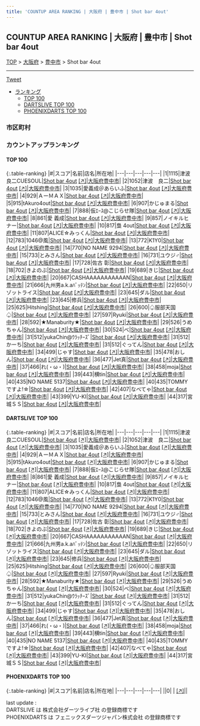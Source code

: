 ```yaml
---
title: 'COUNTUP AREA RANKING | 大阪府 | 豊中市 | Shot bar 4out'
---
```

## COUNTUP AREA RANKING | 大阪府 | 豊中市 | Shot bar 4out

[TOP](/darts/rank/) > [大阪府](/darts/rank/大阪府/) > [豊中市](/darts/rank/大阪府/豊中市/) > Shot bar 4out

___

<a href="https://twitter.com/share?ref_src=twsrc%5Etfw" data-text="COUNTUP AREA RANKING | 大阪府豊中市Shot bar 4out" class="twitter-share-button" data-hashtags="DARTSLIVE,PHOENIXDARTS,darts,ダーツ" data-show-count="false">Tweet</a>

* [ランキング](#カウントアップランキング)
    * [TOP 100](#top-100)
    * [DARTSLIVE TOP 100](#dartslive-top-100)
    * [PHOENIXDARTS TOP 100](#phoenixdarts-top-100)

### 市区町村

<ul>

</ul>

### カウントアップランキング

#### TOP 100



{:.table-ranking}
|#|スコア|名前|店名|所在地|
|---|---|---|---|---|
|1|1115|<span class="rank-name-dl">津波良二CUESOUL</span>|<a href="/darts/rank/shops/d1d58de1ac0c8c190d9b047a20a7ba1e.html">Shot bar 4out</a> <a href="https://search.dartslive.com/jp/shop/d1d58de1ac0c8c190d9b047a20a7ba1e">[↗]</a>|<a href="/darts/rank/大阪府/豊中市">大阪府豊中市</a>|
|2|1052|<span class="rank-name-dl">津波　良二</span>|<a href="/darts/rank/shops/d1d58de1ac0c8c190d9b047a20a7ba1e.html">Shot bar 4out</a> <a href="https://search.dartslive.com/jp/shop/d1d58de1ac0c8c190d9b047a20a7ba1e">[↗]</a>|<a href="/darts/rank/大阪府/豊中市">大阪府豊中市</a>|
|3|1035|<span class="rank-name-dl">愛義成＠あらいふ</span>|<a href="/darts/rank/shops/d1d58de1ac0c8c190d9b047a20a7ba1e.html">Shot bar 4out</a> <a href="https://search.dartslive.com/jp/shop/d1d58de1ac0c8c190d9b047a20a7ba1e">[↗]</a>|<a href="/darts/rank/大阪府/豊中市">大阪府豊中市</a>|
|4|929|<span class="rank-name-dl">ＡーＭＡＸ</span>|<a href="/darts/rank/shops/d1d58de1ac0c8c190d9b047a20a7ba1e.html">Shot bar 4out</a> <a href="https://search.dartslive.com/jp/shop/d1d58de1ac0c8c190d9b047a20a7ba1e">[↗]</a>|<a href="/darts/rank/大阪府/豊中市">大阪府豊中市</a>|
|5|915|<span class="rank-name-dl">tAkuro4out</span>|<a href="/darts/rank/shops/d1d58de1ac0c8c190d9b047a20a7ba1e.html">Shot bar 4out</a> <a href="https://search.dartslive.com/jp/shop/d1d58de1ac0c8c190d9b047a20a7ba1e">[↗]</a>|<a href="/darts/rank/大阪府/豊中市">大阪府豊中市</a>|
|6|907|<span class="rank-name-dl">かじゅまる</span>|<a href="/darts/rank/shops/d1d58de1ac0c8c190d9b047a20a7ba1e.html">Shot bar 4out</a> <a href="https://search.dartslive.com/jp/shop/d1d58de1ac0c8c190d9b047a20a7ba1e">[↗]</a>|<a href="/darts/rank/大阪府/豊中市">大阪府豊中市</a>|
|7|888|<span class="rank-name-dl">仮ｴｰｽ@こじらせ隊</span>|<a href="/darts/rank/shops/d1d58de1ac0c8c190d9b047a20a7ba1e.html">Shot bar 4out</a> <a href="https://search.dartslive.com/jp/shop/d1d58de1ac0c8c190d9b047a20a7ba1e">[↗]</a>|<a href="/darts/rank/大阪府/豊中市">大阪府豊中市</a>|
|8|861|<span class="rank-name-dl">愛 義成</span>|<a href="/darts/rank/shops/d1d58de1ac0c8c190d9b047a20a7ba1e.html">Shot bar 4out</a> <a href="https://search.dartslive.com/jp/shop/d1d58de1ac0c8c190d9b047a20a7ba1e">[↗]</a>|<a href="/darts/rank/大阪府/豊中市">大阪府豊中市</a>|
|9|857|<span class="rank-name-dl">ノイキルヒナー</span>|<a href="/darts/rank/shops/d1d58de1ac0c8c190d9b047a20a7ba1e.html">Shot bar 4out</a> <a href="https://search.dartslive.com/jp/shop/d1d58de1ac0c8c190d9b047a20a7ba1e">[↗]</a>|<a href="/darts/rank/大阪府/豊中市">大阪府豊中市</a>|
|10|817|<span class="rank-name-dl">梟 4out</span>|<a href="/darts/rank/shops/d1d58de1ac0c8c190d9b047a20a7ba1e.html">Shot bar 4out</a> <a href="https://search.dartslive.com/jp/shop/d1d58de1ac0c8c190d9b047a20a7ba1e">[↗]</a>|<a href="/darts/rank/大阪府/豊中市">大阪府豊中市</a>|
|11|807|<span class="rank-name-dl">ALICE☆みっくん</span>|<a href="/darts/rank/shops/d1d58de1ac0c8c190d9b047a20a7ba1e.html">Shot bar 4out</a> <a href="https://search.dartslive.com/jp/shop/d1d58de1ac0c8c190d9b047a20a7ba1e">[↗]</a>|<a href="/darts/rank/大阪府/豊中市">大阪府豊中市</a>|
|12|783|<span class="rank-name-dl">1046@風</span>|<a href="/darts/rank/shops/d1d58de1ac0c8c190d9b047a20a7ba1e.html">Shot bar 4out</a> <a href="https://search.dartslive.com/jp/shop/d1d58de1ac0c8c190d9b047a20a7ba1e">[↗]</a>|<a href="/darts/rank/大阪府/豊中市">大阪府豊中市</a>|
|13|772|<span class="rank-name-dl">K1Y0</span>|<a href="/darts/rank/shops/d1d58de1ac0c8c190d9b047a20a7ba1e.html">Shot bar 4out</a> <a href="https://search.dartslive.com/jp/shop/d1d58de1ac0c8c190d9b047a20a7ba1e">[↗]</a>|<a href="/darts/rank/大阪府/豊中市">大阪府豊中市</a>|
|14|770|<span class="rank-name-dl">NO NAME 9294</span>|<a href="/darts/rank/shops/d1d58de1ac0c8c190d9b047a20a7ba1e.html">Shot bar 4out</a> <a href="https://search.dartslive.com/jp/shop/d1d58de1ac0c8c190d9b047a20a7ba1e">[↗]</a>|<a href="/darts/rank/大阪府/豊中市">大阪府豊中市</a>|
|15|733|<span class="rank-name-dl">とみさん</span>|<a href="/darts/rank/shops/d1d58de1ac0c8c190d9b047a20a7ba1e.html">Shot bar 4out</a> <a href="https://search.dartslive.com/jp/shop/d1d58de1ac0c8c190d9b047a20a7ba1e">[↗]</a>|<a href="/darts/rank/大阪府/豊中市">大阪府豊中市</a>|
|16|731|<span class="rank-name-dl">ユウジ♂</span>|<a href="/darts/rank/shops/d1d58de1ac0c8c190d9b047a20a7ba1e.html">Shot bar 4out</a> <a href="https://search.dartslive.com/jp/shop/d1d58de1ac0c8c190d9b047a20a7ba1e">[↗]</a>|<a href="/darts/rank/大阪府/豊中市">大阪府豊中市</a>|
|17|728|<span class="rank-name-dl">佐古 彰</span>|<a href="/darts/rank/shops/d1d58de1ac0c8c190d9b047a20a7ba1e.html">Shot bar 4out</a> <a href="https://search.dartslive.com/jp/shop/d1d58de1ac0c8c190d9b047a20a7ba1e">[↗]</a>|<a href="/darts/rank/大阪府/豊中市">大阪府豊中市</a>|
|18|702|<span class="rank-name-dl">きよのぶ</span>|<a href="/darts/rank/shops/d1d58de1ac0c8c190d9b047a20a7ba1e.html">Shot bar 4out</a> <a href="https://search.dartslive.com/jp/shop/d1d58de1ac0c8c190d9b047a20a7ba1e">[↗]</a>|<a href="/darts/rank/大阪府/豊中市">大阪府豊中市</a>|
|19|689|<span class="rank-name-dl">きじ</span>|<a href="/darts/rank/shops/d1d58de1ac0c8c190d9b047a20a7ba1e.html">Shot bar 4out</a> <a href="https://search.dartslive.com/jp/shop/d1d58de1ac0c8c190d9b047a20a7ba1e">[↗]</a>|<a href="/darts/rank/大阪府/豊中市">大阪府豊中市</a>|
|20|667|<span class="rank-name-dl">CASHAAAAAAAAAAAN</span>|<a href="/darts/rank/shops/d1d58de1ac0c8c190d9b047a20a7ba1e.html">Shot bar 4out</a> <a href="https://search.dartslive.com/jp/shop/d1d58de1ac0c8c190d9b047a20a7ba1e">[↗]</a>|<a href="/darts/rank/大阪府/豊中市">大阪府豊中市</a>|
|21|666|<span class="rank-name-dl">九州男a.k.aﾊﾞｯﾃﾝ</span>|<a href="/darts/rank/shops/d1d58de1ac0c8c190d9b047a20a7ba1e.html">Shot bar 4out</a> <a href="https://search.dartslive.com/jp/shop/d1d58de1ac0c8c190d9b047a20a7ba1e">[↗]</a>|<a href="/darts/rank/大阪府/豊中市">大阪府豊中市</a>|
|22|650|<span class="rank-name-dl">リゾットライス</span>|<a href="/darts/rank/shops/d1d58de1ac0c8c190d9b047a20a7ba1e.html">Shot bar 4out</a> <a href="https://search.dartslive.com/jp/shop/d1d58de1ac0c8c190d9b047a20a7ba1e">[↗]</a>|<a href="/darts/rank/大阪府/豊中市">大阪府豊中市</a>|
|23|645|<span class="rank-name-dl">ダル</span>|<a href="/darts/rank/shops/d1d58de1ac0c8c190d9b047a20a7ba1e.html">Shot bar 4out</a> <a href="https://search.dartslive.com/jp/shop/d1d58de1ac0c8c190d9b047a20a7ba1e">[↗]</a>|<a href="/darts/rank/大阪府/豊中市">大阪府豊中市</a>|
|23|645|<span class="rank-name-dl">修兵</span>|<a href="/darts/rank/shops/d1d58de1ac0c8c190d9b047a20a7ba1e.html">Shot bar 4out</a> <a href="https://search.dartslive.com/jp/shop/d1d58de1ac0c8c190d9b047a20a7ba1e">[↗]</a>|<a href="/darts/rank/大阪府/豊中市">大阪府豊中市</a>|
|25|625|<span class="rank-name-dl">Hitshing</span>|<a href="/darts/rank/shops/d1d58de1ac0c8c190d9b047a20a7ba1e.html">Shot bar 4out</a> <a href="https://search.dartslive.com/jp/shop/d1d58de1ac0c8c190d9b047a20a7ba1e">[↗]</a>|<a href="/darts/rank/大阪府/豊中市">大阪府豊中市</a>|
|26|600|<span class="rank-name-dl">♤服部天国♤</span>|<a href="/darts/rank/shops/d1d58de1ac0c8c190d9b047a20a7ba1e.html">Shot bar 4out</a> <a href="https://search.dartslive.com/jp/shop/d1d58de1ac0c8c190d9b047a20a7ba1e">[↗]</a>|<a href="/darts/rank/大阪府/豊中市">大阪府豊中市</a>|
|27|597|<span class="rank-name-dl">Ryuki</span>|<a href="/darts/rank/shops/d1d58de1ac0c8c190d9b047a20a7ba1e.html">Shot bar 4out</a> <a href="https://search.dartslive.com/jp/shop/d1d58de1ac0c8c190d9b047a20a7ba1e">[↗]</a>|<a href="/darts/rank/大阪府/豊中市">大阪府豊中市</a>|
|28|592|<span class="rank-name-dl">★Manaburity★</span>|<a href="/darts/rank/shops/d1d58de1ac0c8c190d9b047a20a7ba1e.html">Shot bar 4out</a> <a href="https://search.dartslive.com/jp/shop/d1d58de1ac0c8c190d9b047a20a7ba1e">[↗]</a>|<a href="/darts/rank/大阪府/豊中市">大阪府豊中市</a>|
|29|526|<span class="rank-name-dl">うめちゃん</span>|<a href="/darts/rank/shops/d1d58de1ac0c8c190d9b047a20a7ba1e.html">Shot bar 4out</a> <a href="https://search.dartslive.com/jp/shop/d1d58de1ac0c8c190d9b047a20a7ba1e">[↗]</a>|<a href="/darts/rank/大阪府/豊中市">大阪府豊中市</a>|
|30|524|<span class="rank-name-dl">べ</span>|<a href="/darts/rank/shops/d1d58de1ac0c8c190d9b047a20a7ba1e.html">Shot bar 4out</a> <a href="https://search.dartslive.com/jp/shop/d1d58de1ac0c8c190d9b047a20a7ba1e">[↗]</a>|<a href="/darts/rank/大阪府/豊中市">大阪府豊中市</a>|
|31|512|<span class="rank-name-dl">yukaChin@ｳﾗｯﾁｰｽﾞ</span>|<a href="/darts/rank/shops/d1d58de1ac0c8c190d9b047a20a7ba1e.html">Shot bar 4out</a> <a href="https://search.dartslive.com/jp/shop/d1d58de1ac0c8c190d9b047a20a7ba1e">[↗]</a>|<a href="/darts/rank/大阪府/豊中市">大阪府豊中市</a>|
|31|512|<span class="rank-name-dl">かーち</span>|<a href="/darts/rank/shops/d1d58de1ac0c8c190d9b047a20a7ba1e.html">Shot bar 4out</a> <a href="https://search.dartslive.com/jp/shop/d1d58de1ac0c8c190d9b047a20a7ba1e">[↗]</a>|<a href="/darts/rank/大阪府/豊中市">大阪府豊中市</a>|
|31|512|<span class="rank-name-dl">ぐってん</span>|<a href="/darts/rank/shops/d1d58de1ac0c8c190d9b047a20a7ba1e.html">Shot bar 4out</a> <a href="https://search.dartslive.com/jp/shop/d1d58de1ac0c8c190d9b047a20a7ba1e">[↗]</a>|<a href="/darts/rank/大阪府/豊中市">大阪府豊中市</a>|
|34|499|<span class="rank-name-dl">じゃす</span>|<a href="/darts/rank/shops/d1d58de1ac0c8c190d9b047a20a7ba1e.html">Shot bar 4out</a> <a href="https://search.dartslive.com/jp/shop/d1d58de1ac0c8c190d9b047a20a7ba1e">[↗]</a>|<a href="/darts/rank/大阪府/豊中市">大阪府豊中市</a>|
|35|478|<span class="rank-name-dl">おしん</span>|<a href="/darts/rank/shops/d1d58de1ac0c8c190d9b047a20a7ba1e.html">Shot bar 4out</a> <a href="https://search.dartslive.com/jp/shop/d1d58de1ac0c8c190d9b047a20a7ba1e">[↗]</a>|<a href="/darts/rank/大阪府/豊中市">大阪府豊中市</a>|
|36|477|<span class="rank-name-dl">Jet真</span>|<a href="/darts/rank/shops/d1d58de1ac0c8c190d9b047a20a7ba1e.html">Shot bar 4out</a> <a href="https://search.dartslive.com/jp/shop/d1d58de1ac0c8c190d9b047a20a7ba1e">[↗]</a>|<a href="/darts/rank/大阪府/豊中市">大阪府豊中市</a>|
|37|466|<span class="rank-name-dl">れ(・ω・)</span>|<a href="/darts/rank/shops/d1d58de1ac0c8c190d9b047a20a7ba1e.html">Shot bar 4out</a> <a href="https://search.dartslive.com/jp/shop/d1d58de1ac0c8c190d9b047a20a7ba1e">[↗]</a>|<a href="/darts/rank/大阪府/豊中市">大阪府豊中市</a>|
|38|458|<span class="rank-name-dl">moja</span>|<a href="/darts/rank/shops/d1d58de1ac0c8c190d9b047a20a7ba1e.html">Shot bar 4out</a> <a href="https://search.dartslive.com/jp/shop/d1d58de1ac0c8c190d9b047a20a7ba1e">[↗]</a>|<a href="/darts/rank/大阪府/豊中市">大阪府豊中市</a>|
|39|443|<span class="rank-name-dl">横tin</span>|<a href="/darts/rank/shops/d1d58de1ac0c8c190d9b047a20a7ba1e.html">Shot bar 4out</a> <a href="https://search.dartslive.com/jp/shop/d1d58de1ac0c8c190d9b047a20a7ba1e">[↗]</a>|<a href="/darts/rank/大阪府/豊中市">大阪府豊中市</a>|
|40|435|<span class="rank-name-dl">NO NAME 5137</span>|<a href="/darts/rank/shops/d1d58de1ac0c8c190d9b047a20a7ba1e.html">Shot bar 4out</a> <a href="https://search.dartslive.com/jp/shop/d1d58de1ac0c8c190d9b047a20a7ba1e">[↗]</a>|<a href="/darts/rank/大阪府/豊中市">大阪府豊中市</a>|
|40|435|<span class="rank-name-dl">TOMMY ですよ!☆</span>|<a href="/darts/rank/shops/d1d58de1ac0c8c190d9b047a20a7ba1e.html">Shot bar 4out</a> <a href="https://search.dartslive.com/jp/shop/d1d58de1ac0c8c190d9b047a20a7ba1e">[↗]</a>|<a href="/darts/rank/大阪府/豊中市">大阪府豊中市</a>|
|42|407|<span class="rank-name-dl">なべてゃ</span>|<a href="/darts/rank/shops/d1d58de1ac0c8c190d9b047a20a7ba1e.html">Shot bar 4out</a> <a href="https://search.dartslive.com/jp/shop/d1d58de1ac0c8c190d9b047a20a7ba1e">[↗]</a>|<a href="/darts/rank/大阪府/豊中市">大阪府豊中市</a>|
|43|399|<span class="rank-name-dl">YU-KI</span>|<a href="/darts/rank/shops/d1d58de1ac0c8c190d9b047a20a7ba1e.html">Shot bar 4out</a> <a href="https://search.dartslive.com/jp/shop/d1d58de1ac0c8c190d9b047a20a7ba1e">[↗]</a>|<a href="/darts/rank/大阪府/豊中市">大阪府豊中市</a>|
|44|317|<span class="rank-name-dl">宮城ＳＳ</span>|<a href="/darts/rank/shops/d1d58de1ac0c8c190d9b047a20a7ba1e.html">Shot bar 4out</a> <a href="https://search.dartslive.com/jp/shop/d1d58de1ac0c8c190d9b047a20a7ba1e">[↗]</a>|<a href="/darts/rank/大阪府/豊中市">大阪府豊中市</a>|


#### DARTSLIVE TOP 100



{:.table-ranking}
|#|スコア|名前|店名|所在地|
|---|---|---|---|---|
|1|1115|<span class="rank-name-dl">津波良二CUESOUL</span>|<a href="/darts/rank/shops/d1d58de1ac0c8c190d9b047a20a7ba1e.html">Shot bar 4out</a> <a href="https://search.dartslive.com/jp/shop/d1d58de1ac0c8c190d9b047a20a7ba1e">[↗]</a>|<a href="/darts/rank/大阪府/豊中市">大阪府豊中市</a>|
|2|1052|<span class="rank-name-dl">津波　良二</span>|<a href="/darts/rank/shops/d1d58de1ac0c8c190d9b047a20a7ba1e.html">Shot bar 4out</a> <a href="https://search.dartslive.com/jp/shop/d1d58de1ac0c8c190d9b047a20a7ba1e">[↗]</a>|<a href="/darts/rank/大阪府/豊中市">大阪府豊中市</a>|
|3|1035|<span class="rank-name-dl">愛義成＠あらいふ</span>|<a href="/darts/rank/shops/d1d58de1ac0c8c190d9b047a20a7ba1e.html">Shot bar 4out</a> <a href="https://search.dartslive.com/jp/shop/d1d58de1ac0c8c190d9b047a20a7ba1e">[↗]</a>|<a href="/darts/rank/大阪府/豊中市">大阪府豊中市</a>|
|4|929|<span class="rank-name-dl">ＡーＭＡＸ</span>|<a href="/darts/rank/shops/d1d58de1ac0c8c190d9b047a20a7ba1e.html">Shot bar 4out</a> <a href="https://search.dartslive.com/jp/shop/d1d58de1ac0c8c190d9b047a20a7ba1e">[↗]</a>|<a href="/darts/rank/大阪府/豊中市">大阪府豊中市</a>|
|5|915|<span class="rank-name-dl">tAkuro4out</span>|<a href="/darts/rank/shops/d1d58de1ac0c8c190d9b047a20a7ba1e.html">Shot bar 4out</a> <a href="https://search.dartslive.com/jp/shop/d1d58de1ac0c8c190d9b047a20a7ba1e">[↗]</a>|<a href="/darts/rank/大阪府/豊中市">大阪府豊中市</a>|
|6|907|<span class="rank-name-dl">かじゅまる</span>|<a href="/darts/rank/shops/d1d58de1ac0c8c190d9b047a20a7ba1e.html">Shot bar 4out</a> <a href="https://search.dartslive.com/jp/shop/d1d58de1ac0c8c190d9b047a20a7ba1e">[↗]</a>|<a href="/darts/rank/大阪府/豊中市">大阪府豊中市</a>|
|7|888|<span class="rank-name-dl">仮ｴｰｽ@こじらせ隊</span>|<a href="/darts/rank/shops/d1d58de1ac0c8c190d9b047a20a7ba1e.html">Shot bar 4out</a> <a href="https://search.dartslive.com/jp/shop/d1d58de1ac0c8c190d9b047a20a7ba1e">[↗]</a>|<a href="/darts/rank/大阪府/豊中市">大阪府豊中市</a>|
|8|861|<span class="rank-name-dl">愛 義成</span>|<a href="/darts/rank/shops/d1d58de1ac0c8c190d9b047a20a7ba1e.html">Shot bar 4out</a> <a href="https://search.dartslive.com/jp/shop/d1d58de1ac0c8c190d9b047a20a7ba1e">[↗]</a>|<a href="/darts/rank/大阪府/豊中市">大阪府豊中市</a>|
|9|857|<span class="rank-name-dl">ノイキルヒナー</span>|<a href="/darts/rank/shops/d1d58de1ac0c8c190d9b047a20a7ba1e.html">Shot bar 4out</a> <a href="https://search.dartslive.com/jp/shop/d1d58de1ac0c8c190d9b047a20a7ba1e">[↗]</a>|<a href="/darts/rank/大阪府/豊中市">大阪府豊中市</a>|
|10|817|<span class="rank-name-dl">梟 4out</span>|<a href="/darts/rank/shops/d1d58de1ac0c8c190d9b047a20a7ba1e.html">Shot bar 4out</a> <a href="https://search.dartslive.com/jp/shop/d1d58de1ac0c8c190d9b047a20a7ba1e">[↗]</a>|<a href="/darts/rank/大阪府/豊中市">大阪府豊中市</a>|
|11|807|<span class="rank-name-dl">ALICE☆みっくん</span>|<a href="/darts/rank/shops/d1d58de1ac0c8c190d9b047a20a7ba1e.html">Shot bar 4out</a> <a href="https://search.dartslive.com/jp/shop/d1d58de1ac0c8c190d9b047a20a7ba1e">[↗]</a>|<a href="/darts/rank/大阪府/豊中市">大阪府豊中市</a>|
|12|783|<span class="rank-name-dl">1046@風</span>|<a href="/darts/rank/shops/d1d58de1ac0c8c190d9b047a20a7ba1e.html">Shot bar 4out</a> <a href="https://search.dartslive.com/jp/shop/d1d58de1ac0c8c190d9b047a20a7ba1e">[↗]</a>|<a href="/darts/rank/大阪府/豊中市">大阪府豊中市</a>|
|13|772|<span class="rank-name-dl">K1Y0</span>|<a href="/darts/rank/shops/d1d58de1ac0c8c190d9b047a20a7ba1e.html">Shot bar 4out</a> <a href="https://search.dartslive.com/jp/shop/d1d58de1ac0c8c190d9b047a20a7ba1e">[↗]</a>|<a href="/darts/rank/大阪府/豊中市">大阪府豊中市</a>|
|14|770|<span class="rank-name-dl">NO NAME 9294</span>|<a href="/darts/rank/shops/d1d58de1ac0c8c190d9b047a20a7ba1e.html">Shot bar 4out</a> <a href="https://search.dartslive.com/jp/shop/d1d58de1ac0c8c190d9b047a20a7ba1e">[↗]</a>|<a href="/darts/rank/大阪府/豊中市">大阪府豊中市</a>|
|15|733|<span class="rank-name-dl">とみさん</span>|<a href="/darts/rank/shops/d1d58de1ac0c8c190d9b047a20a7ba1e.html">Shot bar 4out</a> <a href="https://search.dartslive.com/jp/shop/d1d58de1ac0c8c190d9b047a20a7ba1e">[↗]</a>|<a href="/darts/rank/大阪府/豊中市">大阪府豊中市</a>|
|16|731|<span class="rank-name-dl">ユウジ♂</span>|<a href="/darts/rank/shops/d1d58de1ac0c8c190d9b047a20a7ba1e.html">Shot bar 4out</a> <a href="https://search.dartslive.com/jp/shop/d1d58de1ac0c8c190d9b047a20a7ba1e">[↗]</a>|<a href="/darts/rank/大阪府/豊中市">大阪府豊中市</a>|
|17|728|<span class="rank-name-dl">佐古 彰</span>|<a href="/darts/rank/shops/d1d58de1ac0c8c190d9b047a20a7ba1e.html">Shot bar 4out</a> <a href="https://search.dartslive.com/jp/shop/d1d58de1ac0c8c190d9b047a20a7ba1e">[↗]</a>|<a href="/darts/rank/大阪府/豊中市">大阪府豊中市</a>|
|18|702|<span class="rank-name-dl">きよのぶ</span>|<a href="/darts/rank/shops/d1d58de1ac0c8c190d9b047a20a7ba1e.html">Shot bar 4out</a> <a href="https://search.dartslive.com/jp/shop/d1d58de1ac0c8c190d9b047a20a7ba1e">[↗]</a>|<a href="/darts/rank/大阪府/豊中市">大阪府豊中市</a>|
|19|689|<span class="rank-name-dl">きじ</span>|<a href="/darts/rank/shops/d1d58de1ac0c8c190d9b047a20a7ba1e.html">Shot bar 4out</a> <a href="https://search.dartslive.com/jp/shop/d1d58de1ac0c8c190d9b047a20a7ba1e">[↗]</a>|<a href="/darts/rank/大阪府/豊中市">大阪府豊中市</a>|
|20|667|<span class="rank-name-dl">CASHAAAAAAAAAAAN</span>|<a href="/darts/rank/shops/d1d58de1ac0c8c190d9b047a20a7ba1e.html">Shot bar 4out</a> <a href="https://search.dartslive.com/jp/shop/d1d58de1ac0c8c190d9b047a20a7ba1e">[↗]</a>|<a href="/darts/rank/大阪府/豊中市">大阪府豊中市</a>|
|21|666|<span class="rank-name-dl">九州男a.k.aﾊﾞｯﾃﾝ</span>|<a href="/darts/rank/shops/d1d58de1ac0c8c190d9b047a20a7ba1e.html">Shot bar 4out</a> <a href="https://search.dartslive.com/jp/shop/d1d58de1ac0c8c190d9b047a20a7ba1e">[↗]</a>|<a href="/darts/rank/大阪府/豊中市">大阪府豊中市</a>|
|22|650|<span class="rank-name-dl">リゾットライス</span>|<a href="/darts/rank/shops/d1d58de1ac0c8c190d9b047a20a7ba1e.html">Shot bar 4out</a> <a href="https://search.dartslive.com/jp/shop/d1d58de1ac0c8c190d9b047a20a7ba1e">[↗]</a>|<a href="/darts/rank/大阪府/豊中市">大阪府豊中市</a>|
|23|645|<span class="rank-name-dl">ダル</span>|<a href="/darts/rank/shops/d1d58de1ac0c8c190d9b047a20a7ba1e.html">Shot bar 4out</a> <a href="https://search.dartslive.com/jp/shop/d1d58de1ac0c8c190d9b047a20a7ba1e">[↗]</a>|<a href="/darts/rank/大阪府/豊中市">大阪府豊中市</a>|
|23|645|<span class="rank-name-dl">修兵</span>|<a href="/darts/rank/shops/d1d58de1ac0c8c190d9b047a20a7ba1e.html">Shot bar 4out</a> <a href="https://search.dartslive.com/jp/shop/d1d58de1ac0c8c190d9b047a20a7ba1e">[↗]</a>|<a href="/darts/rank/大阪府/豊中市">大阪府豊中市</a>|
|25|625|<span class="rank-name-dl">Hitshing</span>|<a href="/darts/rank/shops/d1d58de1ac0c8c190d9b047a20a7ba1e.html">Shot bar 4out</a> <a href="https://search.dartslive.com/jp/shop/d1d58de1ac0c8c190d9b047a20a7ba1e">[↗]</a>|<a href="/darts/rank/大阪府/豊中市">大阪府豊中市</a>|
|26|600|<span class="rank-name-dl">♤服部天国♤</span>|<a href="/darts/rank/shops/d1d58de1ac0c8c190d9b047a20a7ba1e.html">Shot bar 4out</a> <a href="https://search.dartslive.com/jp/shop/d1d58de1ac0c8c190d9b047a20a7ba1e">[↗]</a>|<a href="/darts/rank/大阪府/豊中市">大阪府豊中市</a>|
|27|597|<span class="rank-name-dl">Ryuki</span>|<a href="/darts/rank/shops/d1d58de1ac0c8c190d9b047a20a7ba1e.html">Shot bar 4out</a> <a href="https://search.dartslive.com/jp/shop/d1d58de1ac0c8c190d9b047a20a7ba1e">[↗]</a>|<a href="/darts/rank/大阪府/豊中市">大阪府豊中市</a>|
|28|592|<span class="rank-name-dl">★Manaburity★</span>|<a href="/darts/rank/shops/d1d58de1ac0c8c190d9b047a20a7ba1e.html">Shot bar 4out</a> <a href="https://search.dartslive.com/jp/shop/d1d58de1ac0c8c190d9b047a20a7ba1e">[↗]</a>|<a href="/darts/rank/大阪府/豊中市">大阪府豊中市</a>|
|29|526|<span class="rank-name-dl">うめちゃん</span>|<a href="/darts/rank/shops/d1d58de1ac0c8c190d9b047a20a7ba1e.html">Shot bar 4out</a> <a href="https://search.dartslive.com/jp/shop/d1d58de1ac0c8c190d9b047a20a7ba1e">[↗]</a>|<a href="/darts/rank/大阪府/豊中市">大阪府豊中市</a>|
|30|524|<span class="rank-name-dl">べ</span>|<a href="/darts/rank/shops/d1d58de1ac0c8c190d9b047a20a7ba1e.html">Shot bar 4out</a> <a href="https://search.dartslive.com/jp/shop/d1d58de1ac0c8c190d9b047a20a7ba1e">[↗]</a>|<a href="/darts/rank/大阪府/豊中市">大阪府豊中市</a>|
|31|512|<span class="rank-name-dl">yukaChin@ｳﾗｯﾁｰｽﾞ</span>|<a href="/darts/rank/shops/d1d58de1ac0c8c190d9b047a20a7ba1e.html">Shot bar 4out</a> <a href="https://search.dartslive.com/jp/shop/d1d58de1ac0c8c190d9b047a20a7ba1e">[↗]</a>|<a href="/darts/rank/大阪府/豊中市">大阪府豊中市</a>|
|31|512|<span class="rank-name-dl">かーち</span>|<a href="/darts/rank/shops/d1d58de1ac0c8c190d9b047a20a7ba1e.html">Shot bar 4out</a> <a href="https://search.dartslive.com/jp/shop/d1d58de1ac0c8c190d9b047a20a7ba1e">[↗]</a>|<a href="/darts/rank/大阪府/豊中市">大阪府豊中市</a>|
|31|512|<span class="rank-name-dl">ぐってん</span>|<a href="/darts/rank/shops/d1d58de1ac0c8c190d9b047a20a7ba1e.html">Shot bar 4out</a> <a href="https://search.dartslive.com/jp/shop/d1d58de1ac0c8c190d9b047a20a7ba1e">[↗]</a>|<a href="/darts/rank/大阪府/豊中市">大阪府豊中市</a>|
|34|499|<span class="rank-name-dl">じゃす</span>|<a href="/darts/rank/shops/d1d58de1ac0c8c190d9b047a20a7ba1e.html">Shot bar 4out</a> <a href="https://search.dartslive.com/jp/shop/d1d58de1ac0c8c190d9b047a20a7ba1e">[↗]</a>|<a href="/darts/rank/大阪府/豊中市">大阪府豊中市</a>|
|35|478|<span class="rank-name-dl">おしん</span>|<a href="/darts/rank/shops/d1d58de1ac0c8c190d9b047a20a7ba1e.html">Shot bar 4out</a> <a href="https://search.dartslive.com/jp/shop/d1d58de1ac0c8c190d9b047a20a7ba1e">[↗]</a>|<a href="/darts/rank/大阪府/豊中市">大阪府豊中市</a>|
|36|477|<span class="rank-name-dl">Jet真</span>|<a href="/darts/rank/shops/d1d58de1ac0c8c190d9b047a20a7ba1e.html">Shot bar 4out</a> <a href="https://search.dartslive.com/jp/shop/d1d58de1ac0c8c190d9b047a20a7ba1e">[↗]</a>|<a href="/darts/rank/大阪府/豊中市">大阪府豊中市</a>|
|37|466|<span class="rank-name-dl">れ(・ω・)</span>|<a href="/darts/rank/shops/d1d58de1ac0c8c190d9b047a20a7ba1e.html">Shot bar 4out</a> <a href="https://search.dartslive.com/jp/shop/d1d58de1ac0c8c190d9b047a20a7ba1e">[↗]</a>|<a href="/darts/rank/大阪府/豊中市">大阪府豊中市</a>|
|38|458|<span class="rank-name-dl">moja</span>|<a href="/darts/rank/shops/d1d58de1ac0c8c190d9b047a20a7ba1e.html">Shot bar 4out</a> <a href="https://search.dartslive.com/jp/shop/d1d58de1ac0c8c190d9b047a20a7ba1e">[↗]</a>|<a href="/darts/rank/大阪府/豊中市">大阪府豊中市</a>|
|39|443|<span class="rank-name-dl">横tin</span>|<a href="/darts/rank/shops/d1d58de1ac0c8c190d9b047a20a7ba1e.html">Shot bar 4out</a> <a href="https://search.dartslive.com/jp/shop/d1d58de1ac0c8c190d9b047a20a7ba1e">[↗]</a>|<a href="/darts/rank/大阪府/豊中市">大阪府豊中市</a>|
|40|435|<span class="rank-name-dl">NO NAME 5137</span>|<a href="/darts/rank/shops/d1d58de1ac0c8c190d9b047a20a7ba1e.html">Shot bar 4out</a> <a href="https://search.dartslive.com/jp/shop/d1d58de1ac0c8c190d9b047a20a7ba1e">[↗]</a>|<a href="/darts/rank/大阪府/豊中市">大阪府豊中市</a>|
|40|435|<span class="rank-name-dl">TOMMY ですよ!☆</span>|<a href="/darts/rank/shops/d1d58de1ac0c8c190d9b047a20a7ba1e.html">Shot bar 4out</a> <a href="https://search.dartslive.com/jp/shop/d1d58de1ac0c8c190d9b047a20a7ba1e">[↗]</a>|<a href="/darts/rank/大阪府/豊中市">大阪府豊中市</a>|
|42|407|<span class="rank-name-dl">なべてゃ</span>|<a href="/darts/rank/shops/d1d58de1ac0c8c190d9b047a20a7ba1e.html">Shot bar 4out</a> <a href="https://search.dartslive.com/jp/shop/d1d58de1ac0c8c190d9b047a20a7ba1e">[↗]</a>|<a href="/darts/rank/大阪府/豊中市">大阪府豊中市</a>|
|43|399|<span class="rank-name-dl">YU-KI</span>|<a href="/darts/rank/shops/d1d58de1ac0c8c190d9b047a20a7ba1e.html">Shot bar 4out</a> <a href="https://search.dartslive.com/jp/shop/d1d58de1ac0c8c190d9b047a20a7ba1e">[↗]</a>|<a href="/darts/rank/大阪府/豊中市">大阪府豊中市</a>|
|44|317|<span class="rank-name-dl">宮城ＳＳ</span>|<a href="/darts/rank/shops/d1d58de1ac0c8c190d9b047a20a7ba1e.html">Shot bar 4out</a> <a href="https://search.dartslive.com/jp/shop/d1d58de1ac0c8c190d9b047a20a7ba1e">[↗]</a>|<a href="/darts/rank/大阪府/豊中市">大阪府豊中市</a>|


#### PHOENIXDARTS TOP 100



{:.table-ranking}
|#|スコア|名前|店名|所在地|
|---|---|---|---|---|
||0|<span class="rank-name-dl"> </span>|<a href="/darts/rank/shops/.html"></a> <a href="">[↗]</a>|<a href="/darts/rank//"></a>|


<div class="footer border-top border-gray-light mt-5 pt-3 text-right text-gray">
    last update : <span style="font-weight: italic" id="foot_last_modified"></span><br />
    DARTSLIVE は 株式会社ダーツライブ社 の登録商標です<br />
    PHOENIXDARTS は フェニックスダーツジャパン株式会社 の登録商標です<br />
</div>

<script src="https://cdnjs.cloudflare.com/ajax/libs/jquery.tablesorter/2.31.3/js/jquery.tablesorter.min.js" integrity="sha512-qzgd5cYSZcosqpzpn7zF2ZId8f/8CHmFKZ8j7mU4OUXTNRd5g+ZHBPsgKEwoqxCtdQvExE5LprwwPAgoicguNg==" crossorigin="anonymous" referrerpolicy="no-referrer"></script>
<link rel="stylesheet" href="https://cdnjs.cloudflare.com/ajax/libs/jquery.tablesorter/2.31.3/css/theme.default.min.css" integrity="sha512-wghhOJkjQX0Lh3NSWvNKeZ0ZpNn+SPVXX1Qyc9OCaogADktxrBiBdKGDoqVUOyhStvMBmJQ8ZdMHiR3wuEq8+w==" crossorigin="anonymous" referrerpolicy="no-referrer" />
<script>
$(function() {
    $(".table-ranking").tablesorter({sortList:[[0, 0]]});
    $("#foot_last_modified").text(formatDate(new Date(document.lastModified), 'yyyy-MM-dd HH:mm:ss'));
});
</script>

<script async src="https://platform.twitter.com/widgets.js" charset="utf-8"></script>
